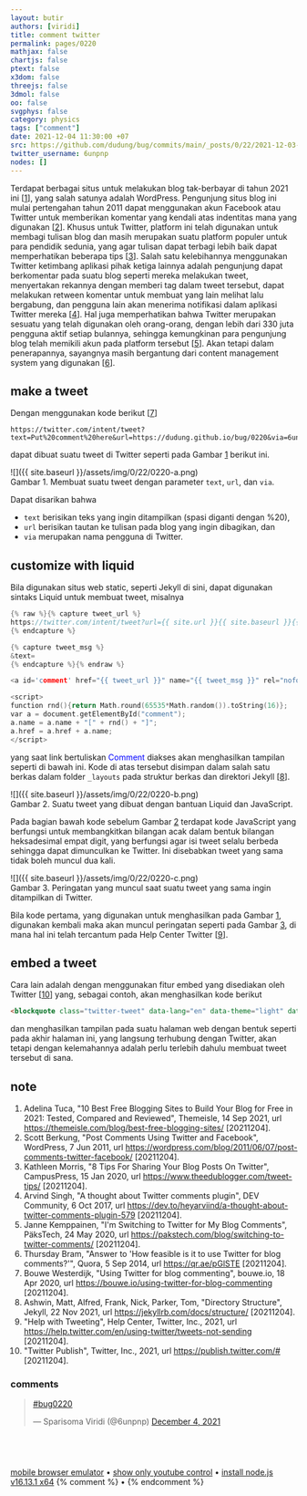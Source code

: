 ```yaml
---
layout: butir
authors: [viridi]
title: comment twitter
permalink: pages/0220
mathjax: false
chartjs: false
ptext: false
x3dom: false
threejs: false
3dmol: false
oo: false
svgphys: false
category: physics
tags: ["comment"]
date: 2021-12-04 11:30:00 +07
src: https://github.com/dudung/bug/commits/main/_posts/0/22/2021-12-03-comment-twitter.md
twitter_username: 6unpnp
nodes: []
---
```

Terdapat berbagai situs untuk melakukan blog tak-berbayar di tahun 2021 ini [[1](#r01)], yang salah satunya adalah WordPress. Pengunjung situs blog ini mulai pertengahan tahun 2011 dapat menggunakan akun Facebook atau Twitter untuk memberikan komentar yang kendali atas indentitas mana yang digunakan [[2](#r02)]. Khusus untuk Twitter, platform ini telah digunakan untuk membagi tulisan blog dan masih merupakan suatu platform populer untuk para pendidik sedunia, yang agar tulisan dapat terbagi lebih baik dapat memperhatikan beberapa tips [[3](#r03)]. Salah satu kelebihannya menggunakan Twitter ketimbang aplikasi pihak ketiga lainnya adalah pengunjung dapat berkomentar pada suatu blog seperti mereka melakukan tweet, menyertakan rekannya dengan memberi tag dalam tweet tersebut, dapat melakukan retween komentar untuk membuat yang lain melihat lalu bergabung, dan pengguna lain akan menerima notifikasi dalam aplikasi Twitter mereka [[4](#r04)]. Hal juga memperhatikan bahwa Twitter merupakan sesuatu yang telah digunakan oleh orang-orang, dengan lebih dari 330 juta pengguna aktif setiap bulannya, sehingga kemungkinan para pengunjung blog telah memikili akun pada platform tersebut [[5](#r05)]. Akan tetapi dalam penerapannya, sayangnya masih bergantung dari content management system yang digunakan [[6](#r06)].


## make a tweet
Dengan menggunakan kode berikut [[7](#r07)]

```batch
https://twitter.com/intent/tweet?text=Put%20comment%20here&url=https://dudung.github.io/bug/0220&via=6unpnp
```

dapat dibuat suatu tweet di Twitter seperti pada Gambar [1](#fig1) berikut ini.

![]({{ site.baseurl }}/assets/img/0/22/0220-a.png) \
Gambar <a name="fig1">1</a>. Membuat suatu tweet dengan parameter `text`, `url`, dan `via`.

Dapat disarikan bahwa
+ `text` berisikan teks yang ingin ditampilkan (spasi diganti dengan %20),
+ `url` berisikan tautan ke tulisan pada blog yang ingin dibagikan, dan
+ `via` merupakan nama pengguna di Twitter.


## customize with liquid
Bila digunakan situs web static, seperti Jekyll di sini, dapat digunakan sintaks Liquid untuk membuat tweet, misalnya

```c++
{% raw %}{% capture tweet_url %}
https://twitter.com/intent/tweet?url={{ site.url }}{{ site.baseurl }}{{ page.url }}&screen_name={{ page.twitter_username }}&hashtags=bug_{{ page.pid }} {{ page.title | append: ": " }}
{% endcapture %}

{% capture tweet_msg %}
&text=
{% endcapture %}{% endraw %}

<a id='comment' href="{{ tweet_url }}" name="{{ tweet_msg }}" rel="nofollow" target="_blank" title="Give comment on Twitter">Comment</a>

<script>
function rnd(){return Math.round(65535*Math.random()).toString(16)};
var a = document.getElementById("comment");
a.name = a.name + "[" + rnd() + "]";
a.href = a.href + a.name;
</script>
```

yang saat link bertuliskan <b style="color:blue; font-weight:normal;">Comment</b> diakses akan menghasilkan tampilan seperti di bawah ini. Kode di atas tersebut disimpan dalam salah satu berkas dalam folder `_layouts` pada struktur berkas dan direktori Jekyll [[8](#r08)].

![]({{ site.baseurl }}/assets/img/0/22/0220-b.png) \
Gambar <a name="fig2">2</a>. Suatu tweet yang dibuat dengan bantuan Liquid dan JavaScript.

Pada bagian bawah kode sebelum Gambar [2](#fig2) terdapat kode JavaScript yang berfungsi untuk membangkitkan bilangan acak dalam bentuk bilangan heksadesimal empat digit, yang berfungsi agar isi tweet selalu berbeda sehingga dapat dimunculkan ke Twitter. Ini disebabkan tweet yang sama tidak boleh muncul dua kali.

![]({{ site.baseurl }}/assets/img/0/22/0220-c.png) \
Gambar <a name="fig3">3</a>. Peringatan yang muncul saat suatu tweet yang sama ingin ditampilkan di Twitter.

Bila kode pertama, yang digunakan untuk menghasilkan pada Gambar [1](#fig1), digunakan kembali maka akan muncul peringatan seperti pada Gambar [3](#fig3), di mana hal ini telah tercantum pada Help Center Twitter [[9](#r09)].

## embed a tweet
Cara lain adalah dengan menggunakan fitur embed yang disediakan oleh Twitter [[10](#r10)] yang, sebagai contoh, akan menghasilkan kode berikut

```html
<blockquote class="twitter-tweet" data-lang="en" data-theme="light" data-width="390"><p lang="und" dir="ltr"><a href="https://twitter.com/hashtag/bug0220?src=hash&amp;ref_src=twsrc%5Etfw">#bug0220</a></p>&mdash; Sparisoma Viridi (@6unpnp) <a href="https://twitter.com/6unpnp/status/1466968294619955200?ref_src=twsrc%5Etfw">December 4, 2021</a></blockquote> <script async src="https://platform.twitter.com/widgets.js" charset="utf-8"></script>
```

dan menghasilkan tampilan pada suatu halaman web dengan bentuk seperti pada akhir halaman ini, yang langsung terhubung dengan Twitter, akan tetapi dengan kelemahannya adalah perlu terlebih dahulu membuat tweet tersebut di sana.


## note
1. <a name="r01"></a>Adelina Tuca, "10 Best Free Blogging Sites to Build Your Blog for Free in 2021: Tested, Compared and Reviewed", Themeisle, 14 Sep 2021, url <https://themeisle.com/blog/best-free-blogging-sites/> [20211204].
2. <a name="r02"></a>Scott Berkung, "Post Comments Using Twitter and Facebook", WordPress, 7 Jun 2011, url <https://wordpress.com/blog/2011/06/07/post-comments-twitter-facebook/> [20211204].
3. <a name="r03"></a>Kathleen Morris, "8 Tips For Sharing Your Blog Posts On Twitter", CampusPress, 15 Jan 2020, url <https://www.theedublogger.com/tweet-tips/> [20211204].
4. <a name="r04"></a>Arvind Singh, "A thought about Twitter comments plugin", DEV Community, 6 Oct 2017, url <https://dev.to/heyarviind/a-thought-about-twitter-comments-plugin-579> [20211204].
5. <a name="r05"></a>Janne Kemppainen, "I'm Switching to Twitter for My Blog Comments", PäksTech, 24 May 2020, url <https://pakstech.com/blog/switching-to-twitter-comments/> [20211204].
6. <a name="r06"></a>Thursday Bram, "Answer to 'How feasible is it to use Twitter for blog comments?'", Quora, 5 Sep 2014, url <https://qr.ae/pGlSTE> [20211204].
7. <a name="r07"></a>Bouwe Westerdijk, "Using Twitter for blog commenting", bouwe.io, 18 Apr 2020, url <https://bouwe.io/using-twitter-for-blog-commenting> [20211204].
8. <a name="r08"></a>Ashwin, Matt, Alfred, Frank, Nick, Parker, Tom, "Directory Structure", Jekyll, 22 Nov 2021, url <https://jekyllrb.com/docs/structure/> [20211204].
9. <a name="r09"></a>"Help with Tweeting", Help Center, Twitter, Inc., 2021, url <https://help.twitter.com/en/using-twitter/tweets-not-sending> [20211204].
10. <a name="r10"></a>"Twitter Publish", Twitter, Inc., 2021, url <https://publish.twitter.com/#> [20211204].

### comments
<blockquote class="twitter-tweet" data-lang="en" data-theme="light" data-width="390"><p lang="und" dir="ltr"><a href="https://twitter.com/hashtag/bug0220?src=hash&amp;ref_src=twsrc%5Etfw">#bug0220</a></p>&mdash; Sparisoma Viridi (@6unpnp) <a href="https://twitter.com/6unpnp/status/1466968294619955200?ref_src=twsrc%5Etfw">December 4, 2021</a></blockquote> <script async src="https://platform.twitter.com/widgets.js" charset="utf-8"></script>


## &nbsp;
[mobile browser emulator](0221.html) &bull; [show only youtube control](0222.html) &bull; [install node.js v16.13.1 x64](0223.html)
{% comment %} []() &bull; []() {% endcomment %}


<ans>
</ans>
